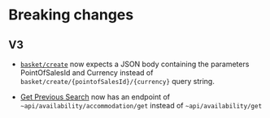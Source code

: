 # Breaking changes

## V3

- <a href="#create-basket">`basket/create`</a> now expects a JSON body containing the parameters PointOfSalesId and Currency instead of `basket/create/{pointofSalesId}/{currency}` query string.

- <a href="#get-previous-search">Get Previous Search</a> now has an endpoint of  `~api/availability/accommodation/get` instead of `~api/availability/get`

